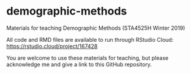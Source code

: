 # demographic-methods
Materials for teaching Demographic Methods (STA4525H Winter 2019)

All code and RMD files are available to run through RStudio Cloud: https://rstudio.cloud/project/167428

You are welcome to use these materials for teaching, but please acknowledge me and give a link to this GitHub repository. 
